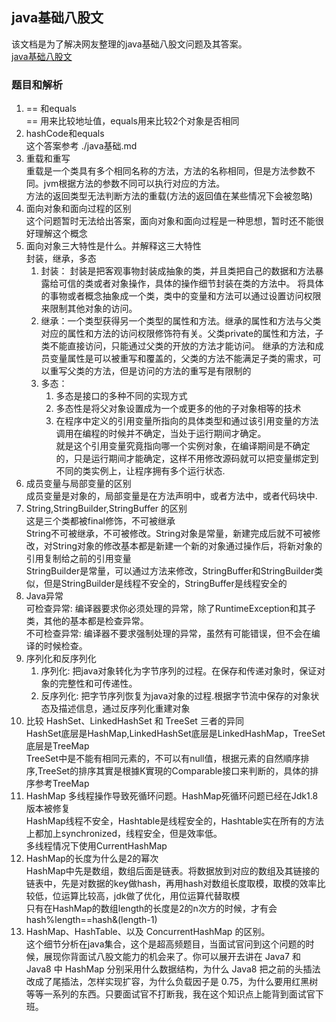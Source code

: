 ## java基础八股文

该文档是为了解决网友整理的java基础八股文问题及其答案。  
[java基础八股文](https://mp.weixin.qq.com/s/0jjjIDpJ95rvnOIn1RC2PA)

### 题目和解析

1. == 和equals  
   == 用来比较地址值，equals用来比较2个对象是否相同
2. hashCode和equals   
   这个答案参考 ./java基础.md
3. 重载和重写  
   重载是一个类具有多个相同名称的方法，方法的名称相同，但是方法参数不同。jvm根据方法的参数不同可以执行对应的方法。  
   方法的返回类型无法判断方法的重载(方法的返回值在某些情况下会被忽略)
4. 面向对象和面向过程的区别  
   这个问题暂时无法给出答案，面向对象和面向过程是一种思想，暂时还不能很好理解这个概念
5. 面向对象三大特性是什么。并解释这三大特性  
   封装，继承，多态
    1. 封装： 封装是把客观事物封装成抽象的类，并且类把自己的数据和方法暴露给可信的类或者对象操作，具体的操作细节封装在类的方法中。 将具体的事物或者概念抽象成一个类，类中的变量和方法可以通过设置访问权限来限制其他对象的访问。
    2. 继承：一个类型获得另一个类型的属性和方法。继承的属性和方法与父类对应的属性和方法的访问权限修饰符有关。父类private的属性和方法，子类不能直接访问，只能通过父类的开放的方法才能访问。
       继承的方法和成员变量属性是可以被重写和覆盖的，父类的方法不能满足子类的需求，可以重写父类的方法，但是访问的方法的重写是有限制的
    3. 多态：
        1. 多态是接口的多种不同的实现方式
        2. 多态性是将父对象设置成为一个或更多的他的子对象相等的技术
        3. 在程序中定义的引用变量所指向的具体类型和通过该引用变量的方法调用在编程的时候并不确定，当处于运行期间才确定。    
           就是这个引用变量究竟指向哪一个实例对象，在编译期间是不确定的，只是运行期间才能确定，这样不用修改源码就可以把变量绑定到不同的类实例上，让程序拥有多个运行状态.
6. 成员变量与局部变量的区别  
   成员变量是对象的，局部变量是在方法声明中，或者方法中，或者代码块中.
7. String,StringBuilder,StringBuffer 的区别  
   这是三个类都被final修饰，不可被继承  
   String不可被继承，不可被修改。String对象是常量，新建完成后就不可被修改，对String对象的修改基本都是新建一个新的对象通过操作后，将新对象的引用复制给之前的引用变量  
   StringBuilder是常量，可以通过方法来修改，StringBuffer和StringBuilder类似，但是StringBuilder是线程不安全的，StringBuffer是线程安全的
8. Java异常  
   可检查异常:  编译器要求你必须处理的异常，除了RuntimeException和其子类，其他的基本都是检查异常。  
   不可检查异常: 编译器不要求强制处理的异常，虽然有可能错误，但不会在编译的时候检查。
9. 序列化和反序列化
    1. 序列化: 把java对象转化为字节序列的过程。在保存和传递对象时，保证对象的完整性和可传递性。
    2. 反序列化: 把字节序列恢复为java对象的过程.根据字节流中保存的对象状态及描述信息，通过反序列化重建对象
10. 比较 HashSet、LinkedHashSet 和 TreeSet 三者的异同  
    HashSet底层是HashMap,LinkedHashSet底层是LinkedHashMap，TreeSet底层是TreeMap  
    TreeSet中是不能有相同元素的，不可以有null值，根据元素的自然順序排序,TreeSet的排序其實是根據K實現的Comparable接口来判断的，具体的排序参考TreeMap
11. HashMap 多线程操作导致死循环问题。HashMap死循环问题已经在Jdk1.8版本被修复  
    HashMap线程不安全，Hashtable是线程安全的，Hashtable实在所有的方法上都加上synchronized，线程安全，但是效率低。  
    多线程情况下使用CurrentHashMap
12. HashMap的长度为什么是2的幂次  
    HashMap中先是数组，数组后面是链表。将数据放到对应的数组及其链接的链表中，先是对数据的key做hash，再用hash对数组长度取模，取模的效率比较低，位运算比较高，jdk做了优化，用位运算代替取模  
    只有在HashMap的数组length的长度是2的n次方的时候，才有会hash%length==hash&(length-1)
13. HashMap、HashTable、以及 ConcurrentHashMap 的区别。   
    这个细节分析在java集合，这个是超高频题目，当面试官问到这个问题的时候，展现你背面试八股文能力的机会来了。你可以展开去讲在 Java7 和 Java8 中 HashMap 分别采用什么数据结构，为什么 Java8
    把之前的头插法改成了尾插法，怎样实现扩容，为什么负载因子是 0.75，为什么要用红黑树等等一系列的东西。只要面试官不打断我，我在这个知识点上能背到面试官下班。
